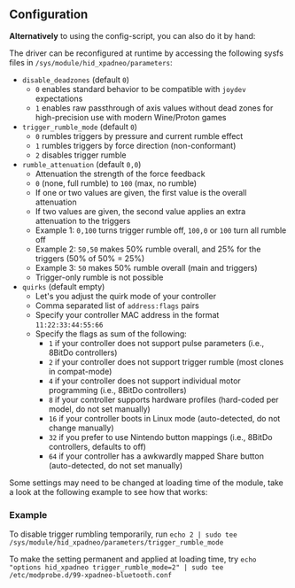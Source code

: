 ## Configuration

**Alternatively** to using the config-script, you can also do it by hand:

The driver can be reconfigured at runtime by accessing the following sysfs
files in `/sys/module/hid_xpadneo/parameters`:

* `disable_deadzones` (default `0`)
  * `0` enables standard behavior to be compatible with `joydev` expectations
  * `1` enables raw passthrough of axis values without dead zones for high-precision use with modern Wine/Proton games
* `trigger_rumble_mode` (default `0`)
  * `0` rumbles triggers by pressure and current rumble effect
  * `1` rumbles triggers by force direction (non-conformant)
  * `2` disables trigger rumble
* `rumble_attenuation` (default `0,0`)
  * Attenuation the strength of the force feedback
  * `0` (none, full rumble) to `100` (max, no rumble)
  * If one or two values are given, the first value is the overall attenuation
  * If two values are given, the second value applies an extra attenuation to the triggers
  * Example 1: `0,100` turns trigger rumble off, `100,0` or `100` turn all rumble off
  * Example 2: `50,50` makes 50% rumble overall, and 25% for the triggers (50% of 50% = 25%)
  * Example 3: `50` makes 50% rumble overall (main and triggers)
  * Trigger-only rumble is not possible
* `quirks` (default empty)
  * Let's you adjust the quirk mode of your controller
  * Comma separated list of `address:flags` pairs
  * Specify your controller MAC address in the format `11:22:33:44:55:66`
  * Specify the flags as sum of the following:
    * `1` if your controller does not support pulse parameters (i.e., 8BitDo controllers)
    * `2` if your controller does not support trigger rumble (most clones in compat-mode)
    * `4` if your controller does not support individual motor programming (i.e., 8BitDo controllers)
    * `8` if your controller supports hardware profiles (hard-coded per model, do not set manually)
    * `16` if your controller boots in Linux mode (auto-detected, do not change manually)
    * `32` if you prefer to use Nintendo button mappings (i.e., 8BitDo controllers, defaults to off)
    * `64` if your controller has a awkwardly mapped Share button (auto-detected, do not set manually)

Some settings may need to be changed at loading time of the module, take a look at the following example to see how
that works:


### Example

To disable trigger rumbling temporarily, run
`echo 2 | sudo tee /sys/module/hid_xpadneo/parameters/trigger_rumble_mode`

To make the setting permanent and applied at loading time, try
`echo "options hid_xpadneo trigger_rumble_mode=2" | sudo tee /etc/modprobe.d/99-xpadneo-bluetooth.conf`
